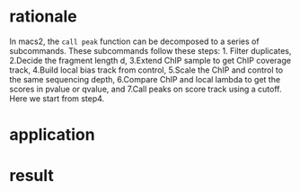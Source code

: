 # rationale
In macs2, the `call peak` function can be decomposed to a series of subcommands. These subcommands follow these steps: 1. Filter duplicates, 2.Decide the fragment length d, 3.Extend ChIP sample to get ChIP coverage track, 4.Build local bias track from control, 5.Scale the ChIP and control to the same sequencing depth, 6.Compare ChIP and local lambda to get the scores in pvalue or qvalue, and 7.Call peaks on score track using a cutoff. Here we start from step4.

# application
# result
<!--stackedit_data:
eyJoaXN0b3J5IjpbLTExNzY2NTIyNiwtMTM0NzM4ODI1MiwtMT
MzMTMwMzIzNywtMzk5NjQ2NjU1LC0xNjc5Njc5MjgxXX0=
-->